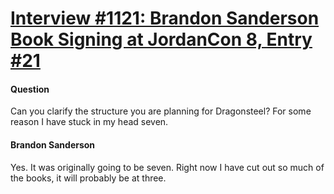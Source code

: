 # [Interview #1121: Brandon Sanderson Book Signing at JordanCon 8, Entry #21](https://www.theoryland.com/intvmain.php?i=1121#21)

#### Question

Can you clarify the structure you are planning for Dragonsteel? For some reason I have stuck in my head seven.

#### Brandon Sanderson

Yes. It was originally going to be seven. Right now I have cut out so much of the books, it will probably be at three.


